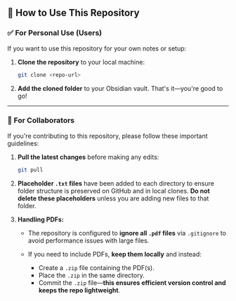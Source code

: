 
## 📁 How to Use This Repository

### ✅ For Personal Use (Users)

If you want to use this repository for your own notes or setup:

1. **Clone the repository** to your local machine:

   ```bash
   git clone <repo-url>
   ```

2. **Add the cloned folder** to your Obsidian vault. That's it—you're good to go!

---

### 🤝 For Collaborators

If you're contributing to this repository, please follow these important guidelines:

1. **Pull the latest changes** before making any edits:

   ```bash
   git pull
   ```

2. **Placeholder `.txt` files** have been added to each directory to ensure folder structure is preserved on GitHub and in local clones.
   **Do not delete these placeholders** unless you are adding new files to that folder.

3. **Handling PDFs:**

   * The repository is configured to **ignore all `.pdf` files** via `.gitignore` to avoid performance issues with large files.
   * If you need to include PDFs, **keep them locally** and instead:

     * Create a `.zip` file containing the PDF(s).
     * Place the `.zip` in the same directory.
     * Commit the `.zip` file—**this ensures efficient version control and keeps the repo lightweight**.



